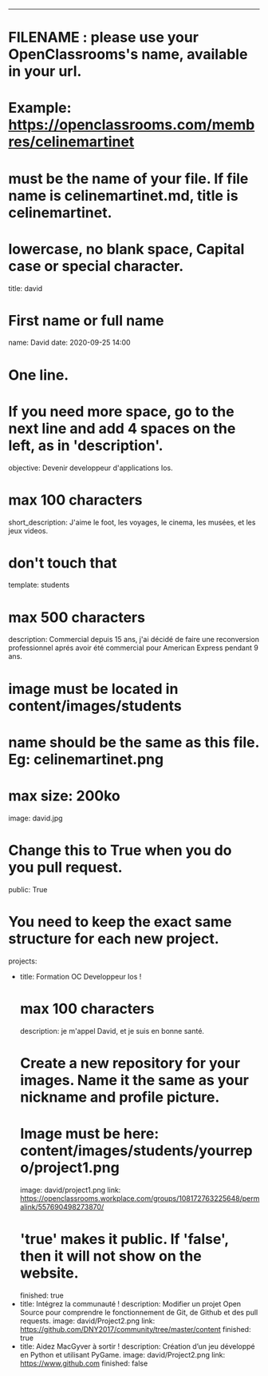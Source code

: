 ---

# FILENAME : please use your OpenClassrooms's name, available in your url.
# Example: https://openclassrooms.com/membres/celinemartinet
# must be the name of your file. If file name is celinemartinet.md, title is celinemartinet.
# lowercase, no blank space, Capital case or special character.
title: david

# First name or full name
name: David
date: 2020-09-25 14:00

# One line.
# If you need more space, go to the next line and add 4 spaces on the left, as in 'description'.
objective: Devenir developpeur d'applications Ios.

# max 100 characters
short_description: J'aime le foot, les voyages, le cinema, les musées, et les jeux videos.

# don't touch that
template: students

# max 500 characters
description:
    Commercial depuis 15 ans, j'ai décidé de faire une reconversion professionnel aprés avoir été commercial pour American Express pendant 9 ans.
    
# image must be located in content/images/students
# name should be the same as this file. Eg: celinemartinet.png
# max size: 200ko
image: david.jpg

# Change this to True when you do you pull request.
public: True

# You need to keep the exact same structure for each new project.
projects:
  - title: Formation OC Developpeur Ios !
    # max 100 characters
    description: je m'appel David, et je suis en bonne santé.
    # Create a new repository for your images. Name it the same as your nickname and profile picture.
    # Image must be here: content/images/students/yourrepo/project1.png
    image: david/project1.png
    link: https://openclassrooms.workplace.com/groups/108172763225648/permalink/557690498273870/
    # 'true' makes it public. If 'false', then it will not show on the website.
    finished: true
  - title: Intégrez la communauté !
    description: Modifier un projet Open Source pour comprendre le fonctionnement de Git, de Github et des pull requests.
    image: david/Project2.png
    link: https://github.com/DNY2017/community/tree/master/content
    finished: true
  - title: Aidez MacGyver à sortir !
    description: Création d’un jeu développé en Python et utilisant PyGame.
    image: david/Project2.png
    link: https://www.github.com
    finished: false


